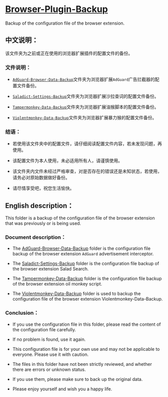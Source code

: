 # [Browser-Plugin-Backup](https://github.com/jidro/backup-files/tree/master/Browser-Data-Backup/Browser-Plugin-Backup "Browser-Plugin-Backup")

Backup of the configuration file of the browser extension.

## 中文说明：

该文件夹为之前或正在使用的浏览器扩展插件的配置文件的备份。

### 文件说明：

- [`AdGuard-Browser-Data-Backup`](https://github.com/jidro/backup-files/tree/master/Browser-Data-Backup/Browser-Plugin-Backup/AdGuard-Browser-Data-Backup "AdGuard-Browser-Data-Backup")文件夹为浏览器扩展`AdGuard`广告拦截器的配置文件备份。

- [`Saladict-Settings-Backup`](https://github.com/jidro/backup-files/tree/master/Browser-Data-Backup/Browser-Plugin-Backup/Saladict-Settings-Backup "Saladict-Settings-Backup")文件夹为浏览器扩展沙拉查词的配置文件备份。

- [`Tampermonkey-Data-Backup`](https://github.com/jidro/backup-files/tree/master/Browser-Data-Backup/Browser-Plugin-Backup/Tampermonkey-Data-Backup "Tampermonkey-Data-Backup")文件夹为浏览器扩展油猴脚本的配置文件备份。

- [`Violentmonkey-Data-Backup`](https://github.com/jidro/backup-files/tree/master/Browser-Data-Backup/Browser-Plugin-Backup/Violentmonkey-Data-Backup "Violentmonkey-Data-Backup")文件夹为浏览器扩展暴力猴的配置文件备份。

### 结语：

- 若使用该文件夹中的配置文件，请仔细阅读配置文件内容，若未发现问题，再使用。

- 该配置文件为本人使用，未必适用所有人，请谨慎使用。

- 该文件夹内文件未经过严格审查，对是否存在的错误还是未知状态，若使用，请务必对原始数据做好备份。

- 请尽情享受吧，祝您生活愉快。

## English description：

This folder is a backup of the configuration file of the browser extension that was previously or is being used.

### Document description：

- The [AdGuard-Browser-Data-Backup](https://github.com/jidro/backup-files/tree/master/Browser-Data-Backup/Browser-Plugin-Backup/AdGuard-Browser-Data-Backup "AdGuard-Browser-Data-Backup") folder is the configuration file backup of the browser extension `AdGuard` advertisement interceptor.

- The [Saladict-Settings-Backup](https://github.com/jidro/backup-files/tree/master/Browser-Data-Backup/Browser-Plugin-Backup/Saladict-Settings-Backup "Saladict-Settings-Backup") folder is the configuration file backup of the browser extension Salad Search.

- The [Tampermonkey-Data-Backup](https://github.com/jidro/backup-files/tree/master/Browser-Data-Backup/Browser-Plugin-Backup/Tampermonkey-Data-Backup "Tampermonkey-Data-Backup") folder is the configuration file backup of the browser extension oil monkey script.

- The [Violentmonkey-Data-Backup](https://github.com/jidro/backup-files/tree/master/Browser-Data-Backup/Browser-Plugin-Backup/Violentmonkey-Data-Backup "Violentmonkey-Data-Backup") folder is used to backup the configuration file of the browser extension Violentmonkey-Data-Backup.

### Conclusion：

- If you use the configuration file in this folder, please read the content of the configuration file carefully. 

- If no problem is found, use it again.

- This configuration file is for your own use and may not be applicable to everyone. Please use it with caution.

- The files in this folder have not been strictly reviewed, and whether there are errors or unknown status. 

- If you use them, please make sure to back up the original data.

- Please enjoy yourself and wish you a happy life.
